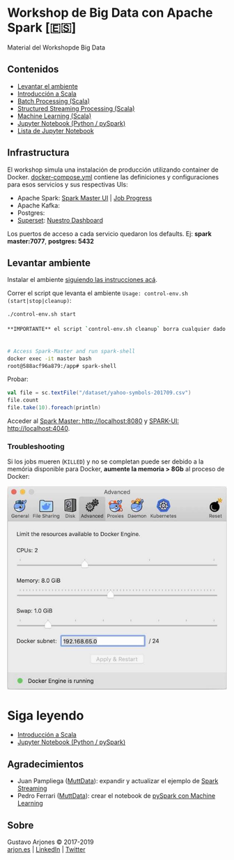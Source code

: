 # Workshop de Big Data con Apache Spark [🇪🇸]
Material del Workshopde Big Data

## Contenidos
* [Levantar el ambiente](#levantar-ambiente)
* [Introducción a Scala](scala/README.md)
* [Batch Processing (Scala)](README-batch.md)
* [Structured Streaming Processing (Scala)](README-streaming.md)
* [Machine Learning (Scala)](README-ml.md)
* [Jupyter Notebook (Python / pySpark)](README-pyspark.md)
* [Lista de Jupyter Notebook](jupyter/notebook/README.md)

## Infrastructura

El workshop simula una instalación de producción utilizando container de Docker.
[docker-compose.yml](docker-compose.yml) contiene las definiciones y configuraciones para esos servicios y sus respectivas UIs:

* Apache Spark: [Spark Master UI](http://localhost:8080) | [Job Progress](http://localhost:4040)
* Apache Kafka:
* Postgres:
* [Superset](http://superset.incubator.apache.org): [Nuestro Dashboard](http://localhost:8088/)

Los puertos de acceso a cada servicio quedaron los defaults. Ej: **spark master:7077**, **postgres: 5432**

## Levantar ambiente

Instalar el ambiente [siguiendo las instrucciones acá](INSTALL.md).

Correr el script que levanta el ambiente `Usage: control-env.sh (start|stop|cleanup)`:

```bash
./control-env.sh start

**IMPORTANTE** el script `control-env.sh cleanup` borra cualquier dado que haya sido procesado anteriormente.


# Access Spark-Master and run spark-shell
docker exec -it master bash
root@588acf96a879:/app# spark-shell
```
Probar:

```scala
val file = sc.textFile("/dataset/yahoo-symbols-201709.csv")
file.count
file.take(10).foreach(println)
```

Acceder al [Spark Master: http://localhost:8080](http://localhost:8080) y [SPARK-UI: http://localhost:4040](http://localhost:4040).

### Troubleshooting

Si los jobs mueren (`KILLED`) y no se completan puede ser debido a la memória disponible para Docker, **aumente la memoria > 8Gb** al proceso de Docker:

![](./images/docker-advanced-config.jpg)

# Siga leyendo
* [Introducción a Scala](scala/README.md)
* [Jupyter Notebook (Python / pySpark)](README-pyspark.md)

## Agradecimientos
* Juan Pampliega ([MuttData](https://www.muttdata.ai/)): expandir y actualizar el ejemplo de [Spark Streaming](README-streaming.md)
* Pedro Ferrari ([MuttData](https://www.muttdata.ai/)): crear el notebook de [pySpark con Machine Learning](./jupyter/notebook/titanic/)

## Sobre
Gustavo Arjones &copy; 2017-2019  
[arjon.es](https://arjon.es) | [LinkedIn](http://linkedin.com/in/arjones/) | [Twitter](https://twitter.com/arjones)
